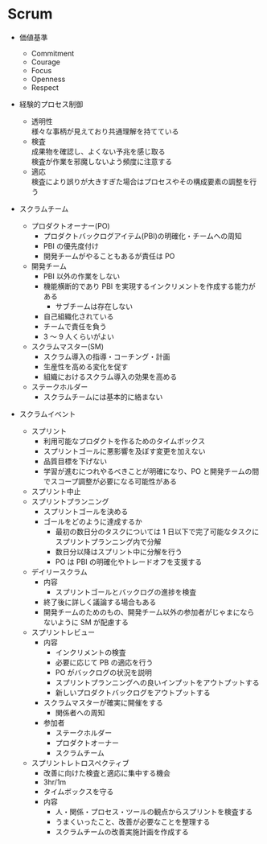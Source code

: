 # Scrum

- 価値基準
  - Commitment
  - Courage
  - Focus
  - Openness
  - Respect
- 経験的プロセス制御

  - 透明性  
    様々な事柄が見えており共通理解を持てている
  - 検査  
    成果物を確認し、よくない予兆を感じ取る  
    検査が作業を邪魔しないよう頻度に注意する
  - 適応  
    検査により誤りが大きすぎた場合はプロセスやその構成要素の調整を行う

- スクラムチーム

  - プロダクトオーナー(PO)
    - プロダクトバックログアイテム(PBI)の明確化・チームへの周知
    - PBI の優先度付け
    - 開発チームがやることもあるが責任は PO
  - 開発チーム
    - PBI 以外の作業をしない
    - 機能横断的であり PBI を実現するインクリメントを作成する能力がある
      - サブチームは存在しない
    - 自己組織化されている
    - チームで責任を負う
    - 3 ～ 9 人くらいがよい
  - スクラムマスター(SM)
    - スクラム導入の指導・コーチング・計画
    - 生産性を高める変化を促す
    - 組織におけるスクラム導入の効果を高める
  - ステークホルダー
    - スクラムチームには基本的に絡まない

- スクラムイベント
  - スプリント
    - 利用可能なプロダクトを作るためのタイムボックス
    - スプリントゴールに悪影響を及ぼす変更を加えない
    - 品質目標を下げない
    - 学習が進むにつれやるべきことが明確になり、PO と開発チームの間でスコープ調整が必要になる可能性がある
  - スプリント中止
  - スプリントプランニング
    - スプリントゴールを決める
    - ゴールをどのように達成するか
      - 最初の数日分のタスクについては 1 日以下で完了可能なタスクにスプリントプランニング内で分解
      - 数日分以降はスプリント中に分解を行う
      - PO は PBI の明確化やトレードオフを支援する
  - デイリースクラム
    - 内容
      - スプリントゴールとバックログの進捗を検査
    - 終了後に詳しく議論する場合もある
    - 開発チームのためのもの、開発チーム以外の参加者がじゃまにならないように SM が配慮する
  - スプリントレビュー
    - 内容
      - インクリメントの検査
      - 必要に応じて PB の適応を行う
      - PO がバックログの状況を説明
      - スプリントプランニングへの良いインプットをアウトプットする
      - 新しいプロダクトバックログをアウトプットする
    - スクラムマスターが確実に開催をする
      - 関係者への周知
    - 参加者
      - ステークホルダー
      - プロダクトオーナー
      - スクラムチーム
  - スプリントレトロスペクティブ
    - 改善に向けた検査と適応に集中する機会
    - 3hr/1m
    - タイムボックスを守る
    - 内容
      - 人・関係・プロセス・ツールの観点からスプリントを検査する
      - うまくいったこと、改善が必要なことを整理する
      - スクラムチームの改善実施計画を作成する
